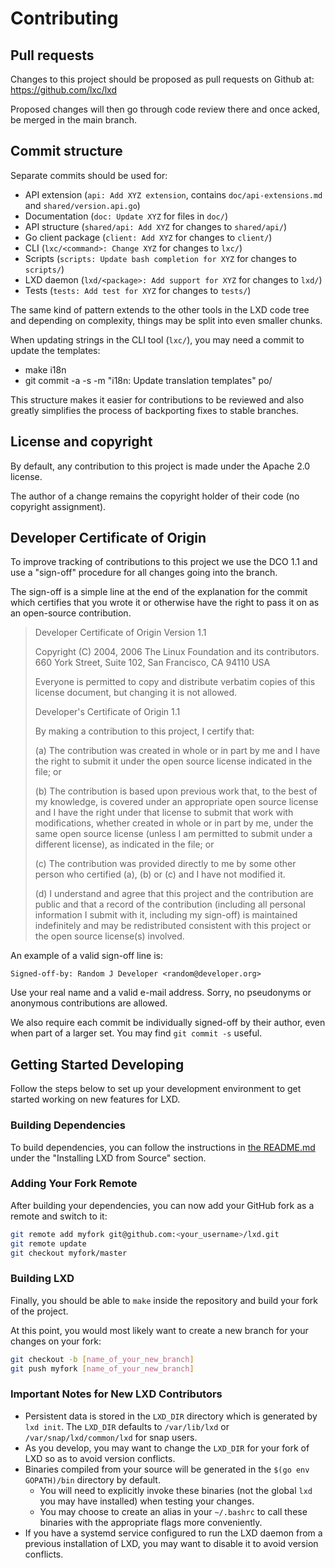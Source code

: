 # Contributing
## Pull requests
Changes to this project should be proposed as pull requests on Github
at: <https://github.com/lxc/lxd>

Proposed changes will then go through code review there and once acked,
be merged in the main branch.

## Commit structure
Separate commits should be used for:

 - API extension (`api: Add XYZ extension`, contains `doc/api-extensions.md` and `shared/version.api.go`)
 - Documentation (`doc: Update XYZ` for files in `doc/`)
 - API structure (`shared/api: Add XYZ` for changes to `shared/api/`)
 - Go client package (`client: Add XYZ` for changes to `client/`)
 - CLI (`lxc/<command>: Change XYZ` for changes to `lxc/`)
 - Scripts (`scripts: Update bash completion for XYZ` for changes to `scripts/`)
 - LXD daemon (`lxd/<package>: Add support for XYZ` for changes to `lxd/`)
 - Tests (`tests: Add test for XYZ` for changes to `tests/`)

The same kind of pattern extends to the other tools in the LXD code tree
and depending on complexity, things may be split into even smaller chunks.

When updating strings in the CLI tool (`lxc/`), you may need a commit to update the templates:

 - make i18n
 - git commit -a -s -m "i18n: Update translation templates" po/

This structure makes it easier for contributions to be reviewed and also
greatly simplifies the process of backporting fixes to stable branches.

## License and copyright
By default, any contribution to this project is made under the Apache
2.0 license.

The author of a change remains the copyright holder of their code
(no copyright assignment).


## Developer Certificate of Origin
To improve tracking of contributions to this project we use the DCO 1.1
and use a "sign-off" procedure for all changes going into the branch.

The sign-off is a simple line at the end of the explanation for the
commit which certifies that you wrote it or otherwise have the right
to pass it on as an open-source contribution.

> Developer Certificate of Origin
> Version 1.1
>
> Copyright (C) 2004, 2006 The Linux Foundation and its contributors.
> 660 York Street, Suite 102,
> San Francisco, CA 94110 USA
>
> Everyone is permitted to copy and distribute verbatim copies of this
> license document, but changing it is not allowed.
>
> Developer's Certificate of Origin 1.1
>
> By making a contribution to this project, I certify that:
>
> (a) The contribution was created in whole or in part by me and I
>     have the right to submit it under the open source license
>     indicated in the file; or
>
> (b) The contribution is based upon previous work that, to the best
>     of my knowledge, is covered under an appropriate open source
>     license and I have the right under that license to submit that
>     work with modifications, whether created in whole or in part
>     by me, under the same open source license (unless I am
>     permitted to submit under a different license), as indicated
>     in the file; or
>
> (c) The contribution was provided directly to me by some other
>     person who certified (a), (b) or (c) and I have not modified
>     it.
>
> (d) I understand and agree that this project and the contribution
>     are public and that a record of the contribution (including all
>     personal information I submit with it, including my sign-off) is
>     maintained indefinitely and may be redistributed consistent with
>     this project or the open source license(s) involved.

An example of a valid sign-off line is:

```
Signed-off-by: Random J Developer <random@developer.org>
```

Use your real name and a valid e-mail address.
Sorry, no pseudonyms or anonymous contributions are allowed.

We also require each commit be individually signed-off by their author,
even when part of a larger set. You may find `git commit -s` useful.

## Getting Started Developing

Follow the steps below to set up your development environment to get started working on new features for LXD.

### Building Dependencies

To build dependencies, you can follow the instructions in [the README.md](index.md) under the "Installing LXD from Source" section.

### Adding Your Fork Remote

After building your dependencies, you can now add your GitHub fork as a remote and switch to it:
```bash
git remote add myfork git@github.com:<your_username>/lxd.git
git remote update
git checkout myfork/master
```

### Building LXD

Finally, you should be able to `make` inside the repository and build your fork of the project.

At this point, you would most likely want to create a new branch for your changes on your fork:

```bash
git checkout -b [name_of_your_new_branch]
git push myfork [name_of_your_new_branch]
```

### Important Notes for New LXD Contributors

- Persistent data is stored in the `LXD_DIR` directory which is generated by `lxd init`. The `LXD_DIR` defaults to `/var/lib/lxd` or `/var/snap/lxd/common/lxd` for snap users.
- As you develop, you may want to change the `LXD_DIR` for your fork of LXD so as to avoid version conflicts.
- Binaries compiled from your source will be generated in the `$(go env GOPATH)/bin` directory by default.
    - You will need to explicitly invoke these binaries (not the global `lxd` you may have installed) when testing your changes.
    - You may choose to create an alias in your `~/.bashrc` to call these binaries with the appropriate flags more conveniently.
- If you have a systemd service configured to run the LXD daemon from a previous installation of LXD, you may want to disable it to avoid version conflicts.

